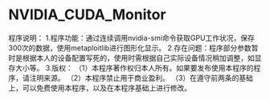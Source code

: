 ﻿# NVIDIA_CUDA_Monitor
程序说明：
1.程序功能：通过连续调用nvidia-smi命令获取GPU工作状况，保存300次的数据，使用metaploitlib进行图形化显示。
2.存在问题：程序部分参数暂时是根据本人的设备配置写死的，使用时需根据自己实际设备情况稍加调整，如显存大小等。
3.版权：
      （1）本程序著作权归本人所有。如果要发布使用本程序的程序，请注明来源。
      （2）本程序禁止用于商业盈利。
      （3）在遵守前两条的基础上，可以免费使用本程序，以及在本程序基础上进行修改。

